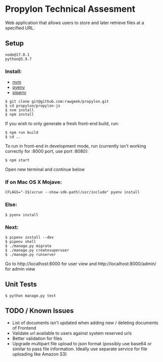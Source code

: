# Propylon Technical Assesment

Web application that allows users to store and later retrieve files at a specified URL.

## Setup
```
node@17.0.1
python@3.9.7
```

### Install:
* [nvm](https://github.com/nvm-sh/nvm)
* [pyenv](https://github.com/pyenv/pyenv)
* [pipenv](https://pipenv.readthedocs.io/en/latest/)

```
$ git clone git@github.com:rawgeek/propylon.git
$ cd propylon/propylon-js
$ nvm install
$ npm install
```

If you wish to only generate a fresh front-end build, run:
```
$ npm run build
$ cd ..
```

To run in front-end in development mode, run (currently isn't working correctly for :8000 port, use port :8080):
```
$ npm start
```
Open new terminal and continue below


### If on Mac OS X Mojave:
```
CFLAGS="-I$(xcrun --show-sdk-path)/usr/include" pyenv install
```
### Else:
```
$ pyenv install
```

### Next:
```
$ pipenv install --dev
$ pipenv shell
$ ./manage.py migrate
$ ./manage.py createsuperuser
$ ./manage.py runserver

```

Go to http://localhost:8000 for user view and http://localhost:8000/admin/ for admin view

## Unit Tests
```
$ python manage.py test
```

## TODO / Known Issues

* List of documents isn't updated when adding new / deleting documents of Frontend
* Validate url available to users against system reserved urls
* Better validation for files
* Upgrade multipart file upload to json format (possibly use base64 or similar to pass file information. Ideally use separate service for file uploading like Amazon S3)
